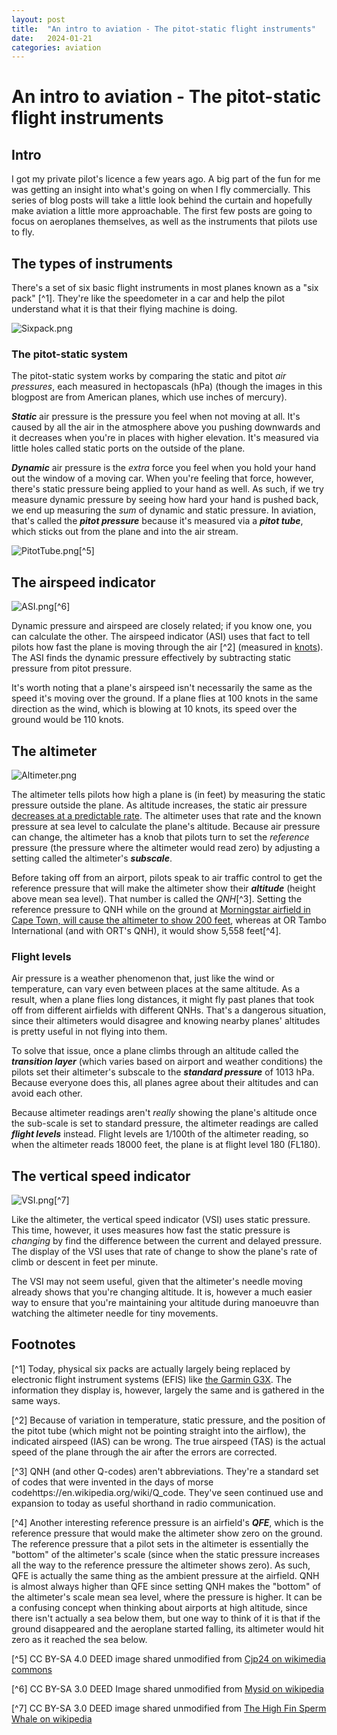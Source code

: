 ```yaml
---
layout: post
title:  "An intro to aviation - The pitot-static flight instruments"
date:   2024-01-21
categories: aviation
---
```


# An intro to aviation - The pitot-static flight instruments

## Intro
I got my private pilot's licence a few years ago. A big part of the fun for me was getting an insight into what's going on when I fly commercially. This series of blog posts will take a little look behind the curtain and hopefully make aviation a little more approachable. The first few posts are going to focus on aeroplanes themselves, as well as the instruments that pilots use to fly.

## The types of instruments

There's a set of six basic flight instruments in most planes known as a "six pack" [^1]. They're like the speedometer in a car and help the pilot understand what it is that their flying machine is doing.

![Sixpack.png](/assets/images/2024-01-21-aviation-pitot-static-instruments/Sixpack.png)

### The pitot-static system

The pitot-static system works by comparing the static and pitot *air pressures*, each measured in hectopascals (hPa) (though the images in this blogpost are from American planes, which use inches of mercury).

***Static*** air pressure is the pressure you feel when not moving at all. It's caused by all the air in the atmosphere above you pushing downwards and it decreases when you're in places with higher elevation. It's measured via little holes called static ports on the outside of the plane.

***Dynamic*** air pressure is the *extra* force you feel when you hold your hand out the window of a moving car. When you're feeling that force, however, there's static pressure being applied to your hand as well. As such, if we try measure dynamic pressure by seeing how hard your hand is pushed back, we end up measuring the *sum* of dynamic and static pressure. In aviation, that's called the ***pitot pressure*** because it's measured via a ***pitot tube***, which sticks out from the plane and into the air stream.

![PitotTube.png](/assets/images/2024-01-21-aviation-pitot-static-instruments/PitotTube.png)[^5]

## The airspeed indicator

![ASI.png](/assets/images/2024-01-21-aviation-pitot-static-instruments/ASI.png)[^6]

Dynamic pressure and airspeed are closely related; if you know one, you can calculate the other. The airspeed indicator (ASI) uses that fact to tell pilots how fast the plane is moving through the air [^2] (measured in [knots](https://en.wikipedia.org/wiki/Knot_(unit))). The ASI finds the dynamic pressure effectively by subtracting static pressure from pitot pressure.

It's worth noting that a plane's airspeed isn't necessarily the same as the speed it's moving over the ground. If a plane flies at 100 knots in the same direction as the wind, which is blowing at 10 knots, its speed over the ground would be 110 knots.

## The altimeter

![Altimeter.png](/assets/images/2024-01-21-aviation-pitot-static-instruments/Altimeter.png)

The altimeter tells pilots how high a plane is (in feet) by measuring the static pressure outside the plane. As altitude increases, the static air pressure [decreases at a predictable rate](https://en.wikipedia.org/w/index.php?title=Atmospheric_pressure#Altitude_variation). The altimeter uses that rate and the known pressure at sea level to calculate the plane's altitude. Because air pressure can change, the altimeter has a knob that pilots turn to set the *reference* pressure (the pressure where the altimeter would read zero) by adjusting a setting called the altimeter's ***subscale***.

Before taking off from an airport, pilots speak to air traffic control to get the reference pressure that will make the altimeter show their ***altitude*** (height above mean sea level). That number is called the _QNH_[^3]. Setting the reference pressure to QNH while on the ground at [Morningstar airfield in Cape Town, will cause the altimeter to show 200 feet](https://morningstarflyingclub.co.za/airfield-info/), whereas at OR Tambo International (and with ORT's QNH), it would show 5,558 feet[^4].

### Flight levels

Air pressure is a weather phenomenon that, just like the wind or temperature, can vary even between places at the same altitude. As a result, when a plane flies long distances, it might fly past planes that took off from different airfields with different QNHs. That's a dangerous situation, since their altimeters would disagree and knowing nearby planes' altitudes is pretty useful in not flying into them.

To solve that issue, once a plane climbs through an altitude called the ***transition layer*** (which varies based on airport and weather conditions) the pilots set their altimeter's subscale to the ***standard pressure*** of 1013 hPa. Because everyone does this, all planes agree about their altitudes and can avoid each other.

Because altimeter readings aren't *really* showing the plane's altitude once the sub-scale is set to standard pressure, the altimeter readings are called ***flight levels*** instead. Flight levels are 1/100th of the altimeter reading, so when the altimeter reads 18000 feet, the plane is at flight level 180 (FL180).

## The vertical speed indicator

![VSI.png](/assets/images/2024-01-21-aviation-pitot-static-instruments/VSI.png)[^7]

Like the altimeter, the vertical speed indicator (VSI) uses static pressure. This time, however, it uses measures how fast the static pressure is *changing* by find the difference between the current and delayed pressure. The display of the VSI uses that rate of change to show the plane's rate of climb or descent in feet per minute. 

The VSI may not seem useful, given that the altimeter's needle moving already shows that you're changing altitude. It is, however a much easier way to ensure that you're maintaining your altitude during manoeuvre than watching the altimeter needle for tiny movements.

## Footnotes

[^1] Today, physical six packs are actually largely being replaced by electronic flight instrument systems (EFIS) like [the Garmin G3X](https://www.garmin.com/en-US/p/166058). The information they display is, however, largely the same and is gathered in the same ways.

[^2] Because of variation in temperature, static pressure, and the position of the pitot tube (which might not be pointing straight into the airflow), the indicated airspeed (IAS) can be wrong. The true airspeed (TAS) is the actual speed of the plane through the air after the errors are corrected.

[^3] QNH (and other Q-codes) aren't abbreviations. They're a standard set of codes that were invented in the days of morse codehttps://en.wikipedia.org/wiki/Q_code. They've seen continued use and expansion to today as useful shorthand in radio communication.

[^4] Another interesting reference pressure is an airfield's ***QFE***, which is the reference pressure that would make the altimeter show zero on the ground. The reference pressure that a pilot sets in the altimeter is essentially the "bottom" of the altimeter's scale (since when the static pressure increases all the way to the reference pressure the altimeter shows zero). As such, QFE is actually the same thing as the ambient pressure at the airfield. QNH is almost always higher than QFE since setting QNH makes the "bottom" of the altimeter's scale mean sea level, where the pressure is higher. It can be a confusing concept when thinking about airports at high altitude, since there isn't actually a sea below them, but one way to think of it is that if the ground disappeared and the aeroplane started falling, its altimeter would hit zero as it reached the sea below.

[^5] CC BY-SA 4.0 DEED image shared unmodified from [Cjp24 on wikimedia commons](https://commons.wikimedia.org/wiki/File:Cessna_172_Skyhawk_II_-_Pitot_tube.jpg)

[^6] CC BY-SA 3.0 DEED Image shared unmodified from [Mysid on wikipedia](https://en.wikipedia.org/wiki/File:Airspeed_indicator.svg)

[^7] CC BY-SA 3.0 DEED image shared unmodified from [The High Fin Sperm Whale on wikipedia](https://en.wikipedia.org/wiki/File:Vertical_speed_indicator.PNG)